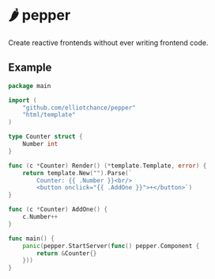# 🌶️ pepper

Create reactive frontends without ever writing frontend code.

## Example

```go
package main

import (
	"github.com/elliotchance/pepper"
	"html/template"
)

type Counter struct {
	Number int
}

func (c *Counter) Render() (*template.Template, error) {
	return template.New("").Parse(`
		Counter: {{ .Number }}<br/>
		<button onclick="{{ .AddOne }}">+</button>`)
}

func (c *Counter) AddOne() {
	c.Number++
}

func main() {
	panic(pepper.StartServer(func() pepper.Component {
		return &Counter{}
	}))
}
```
